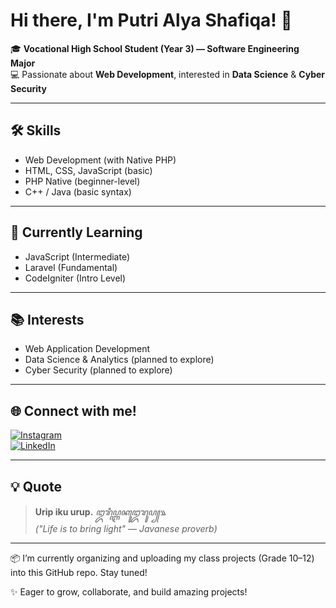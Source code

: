 # Hi there, I'm Putri Alya Shafiqa! 👋

🎓 **Vocational High School Student (Year 3) — Software Engineering Major**  
💻 Passionate about **Web Development**, interested in **Data Science** & **Cyber Security**

---

## 🛠️ Skills
- Web Development (with Native PHP)
- HTML, CSS, JavaScript (basic)
- PHP Native (beginner-level)
- C++ / Java (basic syntax)

---

## 🌱 Currently Learning
- JavaScript (Intermediate)
- Laravel (Fundamental)
- CodeIgniter (Intro Level)

---

## 📚 Interests
- Web Application Development
- Data Science & Analytics (planned to explore)
- Cyber Security (planned to explore)

---

## 🌐 Connect with me!
[![Instagram](https://img.shields.io/badge/Instagram-%23E4405F.svg?style=flat&logo=instagram&logoColor=white)](https://www.instagram.com/ptrlyy.07?igsh=cHBveXlyMnd3bHZm)  
[![LinkedIn](https://img.shields.io/badge/LinkedIn-%230077B5.svg?style=flat&logo=linkedin&logoColor=white)](https://www.linkedin.com/in/putri-shafiqa-289b19267/?lipi=urn%3Ali%3Apage%3Ad_flagship3_feed%3Bs5nBJ6loRhKS%2FsKv98JltQ%3D%3D)

---

## 💡 Quote
> **Urip iku urup.**
> _ꦈꦫꦶꦥ꧀ꦆꦏꦸꦈꦫꦸꦥ꧀꧉_   
> _("Life is to bring light" — Javanese proverb)_

---

📦 I’m currently organizing and uploading my class projects (Grade 10–12) into this GitHub repo. Stay tuned!

✨ Eager to grow, collaborate, and build amazing projects!
